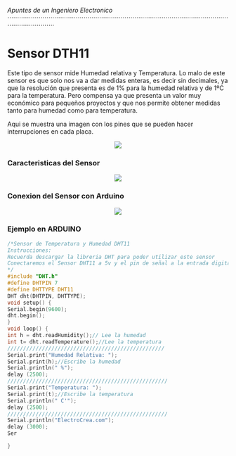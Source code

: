 _Apuntes de un Ingeniero Electronico_
<br>
⋅⋅⋅⋅⋅⋅⋅⋅⋅⋅⋅⋅⋅⋅⋅⋅⋅⋅⋅⋅⋅⋅⋅⋅⋅⋅⋅⋅⋅⋅⋅⋅⋅⋅⋅⋅⋅⋅⋅⋅⋅⋅⋅⋅⋅⋅⋅⋅⋅⋅⋅⋅⋅⋅⋅⋅⋅⋅⋅⋅⋅⋅⋅⋅⋅⋅⋅⋅⋅⋅⋅⋅⋅⋅⋅⋅⋅⋅⋅⋅⋅⋅⋅⋅⋅⋅⋅⋅⋅⋅⋅⋅⋅⋅⋅⋅⋅⋅⋅⋅⋅⋅⋅⋅⋅⋅⋅⋅⋅⋅⋅⋅⋅⋅⋅⋅⋅⋅⋅⋅⋅⋅⋅⋅⋅⋅⋅⋅⋅⋅⋅⋅⋅⋅⋅⋅⋅

# __Sensor DTH11__   

Este tipo de sensor mide Humedad relativa y Temperatura. Lo malo de este sensor es que solo nos va a dar medidas enteras, es decir sin decimales, ya que la resolución que presenta es de 1% para la humedad relativa y de 1ºC para la temperatura. Pero compensa ya que presenta un valor muy económico para pequeños proyectos y que nos permite obtener medidas tanto para humedad como para temperatura.





Aqui se muestra una imagen con los pines que se pueden hacer interrupciones en cada placa.

<p align="center"><img src="https://raw.githubusercontent.com/l337quez/Apuntes-de-un-Ingeniero-Electronico/master/images/DTH11/dht11.png"></p>  

### Caracteristicas del Sensor
<p align="center"><img src="https://raw.githubusercontent.com/l337quez/Apuntes-de-un-Ingeniero-Electronico/master/images/DTH11/caracteristicas.jpg"></p>  



### Conexion del Sensor con Arduino
<p align="center"><img src="https://raw.githubusercontent.com/l337quez/Apuntes-de-un-Ingeniero-Electronico/master/images/DTH11/DTH11-Arduino.jpg"></p>  






### Ejemplo en ARDUINO  


```c
/*Sensor de Temperatura y Humedad DHT11
Instrucciones:
Recuerda descargar la libreria DHT para poder utilizar este sensor
Conectaremos el Sensor DHT11 a 5v y el pin de señal a la entrada digital 7
*/
#include "DHT.h"
#define DHTPIN 7
#define DHTTYPE DHT11
DHT dht(DHTPIN, DHTTYPE);
void setup() {
Serial.begin(9600);
dht.begin();
}
void loop() {  
int h = dht.readHumidity();// Lee la humedad
int t= dht.readTemperature();//Lee la temperatura
//////////////////////////////////////////////////
Serial.print("Humedad Relativa: ");                 
Serial.print(h);//Escribe la humedad
Serial.println(" %");                     
delay (2500);
///////////////////////////////////////////////////              
Serial.print("Temperatura: ");                  
Serial.print(t);//Escribe la temperatura
Serial.println(" C'");                   
delay (2500);
///////////////////////////////////////////////////             
Serial.println("ElectroCrea.com");                     
delay (3000);
Ser

}

```
